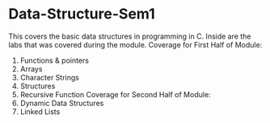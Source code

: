 # Data-Structure-Sem1
This covers the basic data structures in programming in C. Inside are the labs that was covered during the module.
Coverage for First Half of Module:
  1. Functions & pointers 
  2. Arrays
  3. Character Strings
  4. Structures
  5. Recursive Function
Coverage for Second Half of Module:
  1. Dynamic Data Structures 
  2. Linked Lists
